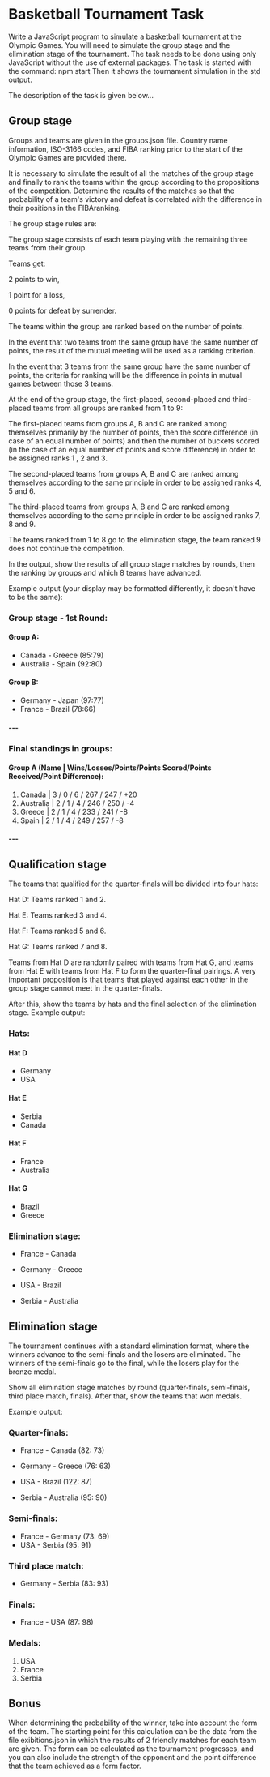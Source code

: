 # Basketball Tournament Task

Write a JavaScript program to simulate a basketball tournament at the Olympic Games. You will need to simulate the group stage and the elimination stage of the tournament.
The task needs to be done using only JavaScript without the use of external packages.
The task is started with the command: npm start
Then it shows the tournament simulation in the std output.

The description of the task is given below...

## Group stage

Groups and teams are given in the groups.json file. Country name information, ISO-3166 codes, and FIBA ​​ranking prior to the start of the Olympic Games are provided there. 

It is necessary to simulate the result of all the matches of the group stage and finally to rank the teams within the group according to the propositions of the competition. Determine the results of the matches so that the probability of a team's victory and defeat is correlated with the difference in their positions in the FIBA ​​ranking. 

The group stage rules are: 

The group stage consists of each team playing with the remaining three teams from their group. 

Teams get: 

2 points to win, 

1 point for a loss, 

0 points for defeat by surrender. 

The teams within the group are ranked based on the number of points. 

In the event that two teams from the same group have the same number of points, the result of the mutual meeting will be used as a ranking criterion. 

In the event that 3 teams from the same group have the same number of points, the criteria for ranking will be the difference in points in mutual games between those 3 teams. 

At the end of the group stage, the first-placed, second-placed and third-placed teams from all groups are ranked from 1 to 9: 

The first-placed teams from groups A, B and C are ranked among themselves primarily by the number of points, then the score difference (in case of an equal number of points) and then the number of buckets scored (in the case of an equal number of points and score difference) in order to be assigned ranks 1 , 2 and 3. 

The second-placed teams from groups A, B and C are ranked among themselves according to the same principle in order to be assigned ranks 4, 5 and 6. 

The third-placed teams from groups A, B and C are ranked among themselves according to the same principle in order to be assigned ranks 7, 8 and 9. 

The teams ranked from 1 to 8 go to the elimination stage, the team ranked 9 does not continue the competition. 

In the output, show the results of all group stage matches by rounds, then the ranking by groups and which 8 teams have advanced. 

Example output (your display may be formatted differently, it doesn't have to be the same):

### Group stage - 1st Round:

#### Group A:
- Canada - Greece (85:79)
- Australia - Spain (92:80)

#### Group B:
- Germany - Japan (97:77)
- France - Brazil (78:66)

#### ---

### Final standings in groups:

#### Group A (Name | Wins/Losses/Points/Points Scored/Points Received/Point Difference):
1. Canada | 3 / 0 / 6  / 267 / 247 / +20
2. Australia | 2 / 1 / 4  / 246 / 250 / -4
3. Greece | 2 / 1 / 4  / 233 / 241 / -8
4. Spain | 2 / 1 / 4  / 249 / 257 / -8

#### ---

## Qualification stage

The teams that qualified for the quarter-finals will be divided into four hats: 

Hat D: Teams ranked 1 and 2. 

Hat E: Teams ranked 3 and 4. 

Hat F: Teams ranked 5 and 6. 

Hat G: Teams ranked 7 and 8. 

Teams from Hat D are randomly paired with teams from Hat G, and teams from Hat E with teams from Hat F to form the quarter-final pairings. 
A very important proposition is that teams that played against each other in the group stage cannot meet in the quarter-finals.

After this, show the teams by hats and the final selection of the elimination stage.
Example output:

### Hats:
#### Hat D
- Germany
- USA

#### Hat E
- Serbia
- Canada

#### Hat F
- France
- Australia

#### Hat G
- Brazil
- Greece

### Elimination stage:
- France - Canada
- Germany - Greece

- USA - Brazil
- Serbia - Australia

## Elimination stage

The tournament continues with a standard elimination format, where the winners advance to the semi-finals and the losers are eliminated. 
The winners of the semi-finals go to the final, while the losers play for the bronze medal.

Show all elimination stage matches by round (quarter-finals, semi-finals, third place match, finals). 
After that, show the teams that won medals.

Example output:

### Quarter-finals:
- France - Canada (82: 73)
- Germany - Greece (76: 63)

- USA - Brazil (122: 87)
- Serbia - Australia (95: 90)

### Semi-finals:
- France - Germany (73: 69)
- USA - Serbia (95: 91)

### Third place match:
- Germany - Serbia (83: 93)

### Finals:
- France - USA (87: 98)

### Medals:
1. USA
2. France
3. Serbia

## Bonus

When determining the probability of the winner, take into account the form of the team. 
The starting point for this calculation can be the data from the file exibitions.json in which the results of 2 friendly matches for each team are given. 
The form can be calculated as the tournament progresses, and you can also include the strength of the opponent and the point difference that the team achieved as a form factor.
